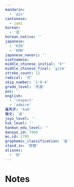 ```yaml
---
mandarin:
  - 'qīn'
cantonese:
  - jam1
korean:
  - '흠'
korean_native: ''
japanese:
  - 'KIN'
  - 'KON'
japanese_nanori: ''
vietnamese:
middle_chinese_initial: 'kʰ'
middle_chinese_final: 'ɣiɪm'
stroke_count: 12
radical: '欠'
skip_number: '1-8-4'
grade_level: '先進'
pos: ''
english:
  - 'respect'
  - 'admire'
羅馬字: 'kum'
韓文: '쿰'
joyo_level: ''
hsk_level: ''
hanmun_edu_level: ''
danayo_id: 7468
mc_id: 1785
graphemic_classification: '金'
stand_in: '欽敬'
aliases:
  - '钦'
---
```


# Notes
